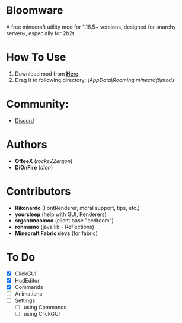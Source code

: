 # Bloomware
A free minecraft utility mod for 1.16.5+ versions, designed for anarchy serverы, especially for 2b2t.

# How To Use
1) Download mod from [**Here**](https://github.com/TheFishDevs/Bloomware/releases)
2) Drag it to following directory: *\AppData\Roaming\.minecraft\mods*

# Community:
- [Discord](https://discord.gg/D4G7JN5d7m)

# Authors
- **OffeeX** (*rockeZZergon*)
- **DiOnFire** (*dion*)

# Contributors
- **Rikonardo** (FontRenderer, moral support, tips, etc.)
- **yoursleep** (help with GUI, Renderers)
- **srgantmoomoo** (client base "bedroom")
- **ronmamo** (java lib - Reflections)
- **Minecraft Fabric devs** (for fabric)

# To Do
- [X] ClickGUI
- [X] HudEditor
- [X] Commands
- [ ] Animations
- [ ] Settings
  - [ ] using Commands
  - [ ] using ClickGUI
